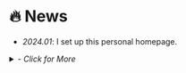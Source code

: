 # 🔥 News
- *2024.01*: I set up this personal homepage.
<details>
<summary markdown="span">
  <i>- Click for More</i>
</summary>
<ul>
<li> <i>2022.06</i>:  One paper is accepted in my dream. </li>
</ul>
</details>
